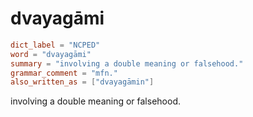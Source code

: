 # dvayagāmi

``` toml
dict_label = "NCPED"
word = "dvayagāmi"
summary = "involving a double meaning or falsehood."
grammar_comment = "mfn."
also_written_as = ["dvayagāmin"]
```

involving a double meaning or falsehood.

